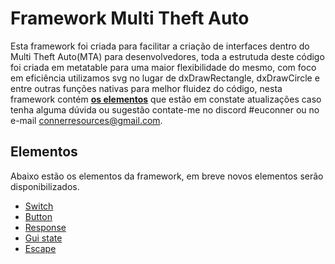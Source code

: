 # Framework Multi Theft Auto
Esta framework foi criada para facilitar a criação de interfaces dentro do Multi Theft Auto(MTA) para desenvolvedores, toda a estrutuda deste código foi criada em metatable para uma maior flexibilidade do mesmo, com foco em eficiência utilizamos svg no lugar de dxDrawRectangle, dxDrawCircle e entre outras funções nativas para melhor fluidez do código, nesta framework contém **[os elementos](elementos)** que estão em constate atualizações caso tenha alguma dúvida ou sugestão contate-me no discord #euconner ou no e-mail connerresources@gmail.com.

## Elementos
Abaixo estão os elementos da framework, em breve novos elementos serão disponibilizados.
- [Switch](elements/readme.md#switch)
- [Button](elements/readme.md#button)
- [Response](elements/readme.md#response)
- [Gui state](elements/readme.md#gui)
- [Escape](elements/readme.md#escape)
